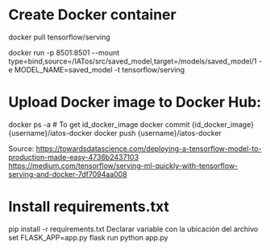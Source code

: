 # Create Docker container

docker pull tensorflow/serving

docker run -p 8501:8501 --mount type=bind,source=/IATos/src/saved_model,target=/models/saved_model/1 -e MODEL_NAME=saved_model -t tensorflow/serving

# Upload Docker image to Docker Hub:

docker ps -a # To get id_docker_image
docker commit {id_docker_image} {username}/iatos-docker
docker push {username}/iatos-docker

Source:
https://towardsdatascience.com/deploying-a-tensorflow-model-to-production-made-easy-4736b2437103
https://medium.com/tensorflow/serving-ml-quickly-with-tensorflow-serving-and-docker-7df7094aa008

# Install requirements.txt

pip install -r requirements.txt
Declarar variable con la ubicación del archivo
set FLASK_APP=app.py
flask run
python app.py